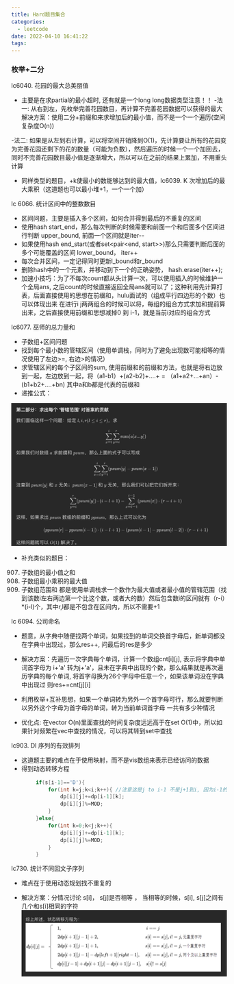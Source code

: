 ```yaml
---
title: Hard题目集合
categories:
  - leetcode
date: 2022-04-10 16:41:22
tags:
---
```



### 枚举+二分
lc6040. 花园的最大总美丽值

- 主要是在求partial的最小超时, 还有就是一个long long数据类型注意！！
-法一: 从右到左，先枚举完善花园数目，再计算不完善花园数据可以获得的最大
解决方案：使用二分+前缀和来求增加后的最小值，而不是一个一个遍历(空间复杂度O(n))

-法二: 如果是从左到右计算，可以将空间开销降到O(1)，先计算要让所有的花园变为完善花园还剩下的花的数量（可能为负数），然后遍历的时候一个一个加回去，同时不完善花园数目最小值是逐渐增大，所以可以在之前的结果上累加，不用重头计算

- 同样类型的题目，+k使最小的数能够达到的最大值，lc6039. K 次增加后的最大乘积（这道题也可以最小堆+1，一个一个加）


lc 6066. 统计区间中的整数数目
- 区间问题，主要是插入多个区间，如何合并得到最后的不重复的区间
- 使用hash start_end，那么每次判断的时候需要和前面一个和后面多个区间进行判断 upper_bound, 前面一个区间就是iter--
- 如果使用hash end_start(或者set<pair<end, start>>)那么只需要判断后面的多个可能覆盖的区间   lower_bound， iter++
- 每次合并区间，一定记得同时更新l_bound和r_bound
- 删除hash中的一个元素，并移动到下一个的正确姿势， hash.erase(iter++);
- 加速小技巧：为了不每次count都从头计算一次，可以使用插入的时候维护一个全局ans, 之后count的时候直接返回全局ans就可以了；这种利用先计算打表，后面直接使用的思想在前缀和，hulu面试的（组成平行四边形的个数）也可以体现出来
在进行i j两两组合的时候可以将，每组的组合方式求加和提前算出来，之后直接使用前缀和思想减掉0 到 i-1，就是当前i对应的组合方式


lc6077. 巫师的总力量和
- 子数组+区间问题
- 找到每个最小数的管辖区间（使用单调栈，同时为了避免出现数可能相等的情况使用了左边>=, 右边>的情况）
- 求管辖区间的每个子区间的sum, 使用前缀和的前缀和方法，也就是将右边放到一起，左边放到一起，将（a1-b1）+(a2-b2)+....+
= （a1+a2+...+an）-(b1+b2+....+bn) 其中a和b都是代表的前缀和
- 递推公式：

<img src="hard题目合集/image-20220522153532000.png" alt="image-20220522153532000" style="zoom:50%;" />

- 补充类似的题目：
907. 子数组的最小值之和
1856. 子数组最小乘积的最大值
2104. 子数组范围和
都是使用单调栈求一个数作为最大值或者最小值的管辖范围（找到该数i左右两边第一个比这个数，或者大的数）然后包含数i的区间就有（r-i）*(i-l)个，其中r,l都是不包含在区间内，所以不需要+1



lc 6094. 公司命名
- 题意，从字典中随便找两个单词，如果找到的单词交换首字母后，新单词都没在字典中出现过，那么res++, 问最后的res是多少
- 解决方案：先遍历一次字典每个单词，计算一个数组cnt[i][j], 表示将字典中单词首字母为 i+'a' 转为j+'a'，且未在字典中出现的个数，那么结果就是再次遍历字典的每个单词, 将首字母换为26个字母中任意一个，如果该单词没在字典中出现过 则res+=cnt[j][i]

- 利用枚举+互补思想，如果一个单词转为另外一个首字母可行，那么就要判断以另外这个字母为首字母的单词，转为当前单词首字母 一共有多少种情况

- 优化点: 在vector O(n)里面查找的时间复杂度远远高于在set O(1)中，所以如果针对频繁在vec中查找的情况，可以将其转到set中查找


lc903. DI 序列的有效排列
- 这道题主要的难点在于使用映射，而不是vis数组来表示已经访问的数据
- 得到动态转移方程
```C++
        if(s[i-1]=='D'){
            for(int k=j;k<i;k++){ //注意这是j to i-1 不是j+1到i, 因为i-1的时候是取不到 i的，因为有一个映射
                dp[i][j]+=dp[i-1][k];
                dp[i][j]%=MOD;
            }
        }else{
            for(int k=0;k<j;k++){
                dp[i][j]+=dp[i-1][k];
                dp[i][j]%=MOD;
            }
        }
```

lc730. 统计不同回文子序列
- 难点在于使用动态规划找不重复的

- 解决方案：分情况讨论 s[i]， s[j]是否相等 ， 当相等的时候，s[i], s[j]之间有几个和s[i]相同的字符
  ![image-20220625120018624](hard题目合集/image-20220625120018624.png)